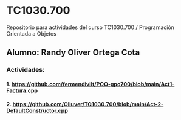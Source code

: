 # TC1030.700
Repositorio para actividades del curso TC1030.700 / Programación Orientada a Objetos
## Alumno: Randy Oliver Ortega Cota

### Actividades:
#### 1. https://github.com/fermendivilt/POO-gpo700/blob/main/Act1-Factura.cpp
#### 2. https://github.com/Oliuver/TC1030.700/blob/main/Act-2-DefaultConstructor.cpp
